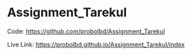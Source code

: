 # Assignment_Tarekul
Code: https://github.com/probolbd/Assignment_Tarekul

Live Link: https://probolbd.github.io/Assignment_Tarekul/index